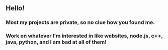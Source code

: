 ## Hello!
### Most my projects are private, so no clue how you found me.
### Work on whatever I'm interested in like websites, node.js, c++, java, python, and I am bad at all of them!
